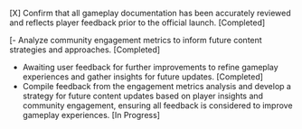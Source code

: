 [X] Confirm that all gameplay documentation has been accurately reviewed and reflects player feedback prior to the official launch. [Completed]

[- Analyze community engagement metrics to inform future content strategies and approaches. [Completed]
- Awaiting user feedback for further improvements to refine gameplay experiences and gather insights for future updates. [Completed]
- Compile feedback from the engagement metrics analysis and develop a strategy for future content updates based on player insights and community engagement, ensuring all feedback is considered to improve gameplay experiences. [In Progress]